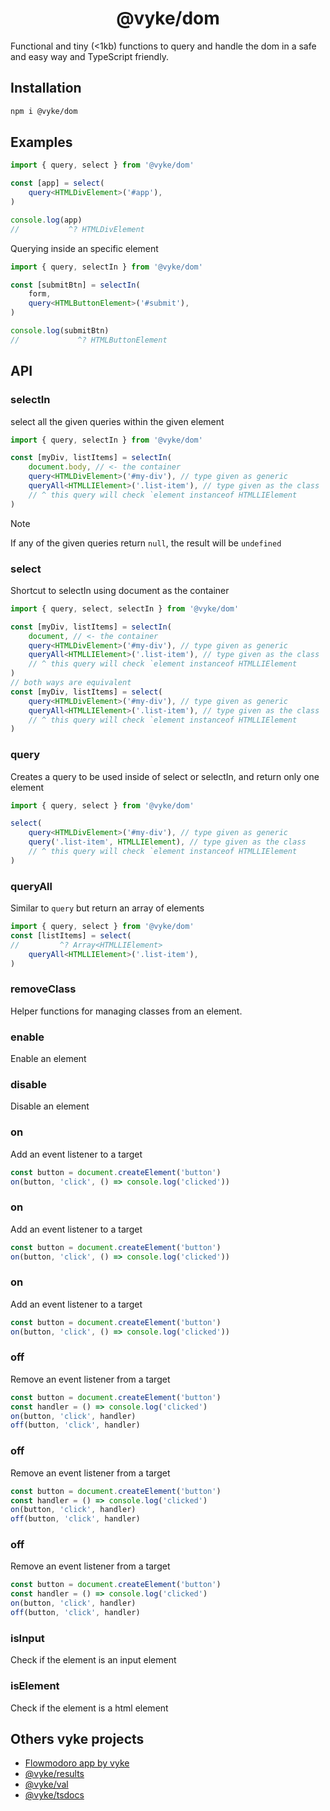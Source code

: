 <div align="center">
	<h1>
		@vyke/dom
	</h1>
</div>
Functional and tiny (<1kb) functions to query and handle the dom in a safe and easy way and TypeScript friendly.

## Installation
```sh
npm i @vyke/dom
```

## Examples
```ts
import { query, select } from '@vyke/dom'

const [app] = select(
	query<HTMLDivElement>('#app'),
)

console.log(app)
//           ^? HTMLDivElement
```

Querying inside an specific element
```ts
import { query, selectIn } from '@vyke/dom'

const [submitBtn] = selectIn(
	form,
	query<HTMLButtonElement>('#submit'),
)

console.log(submitBtn)
//             ^? HTMLButtonElement
```

## API
### selectIn
select all the given queries within the given element

```ts
import { query, selectIn } from '@vyke/dom'

const [myDiv, listItems] = selectIn(
	document.body, // <- the container
	query<HTMLDivElement>('#my-div'), // type given as generic
	queryAll<HTMLLIElement>('.list-item'), // type given as the class
	// ^ this query will check `element instanceof HTMLLIElement
)
```
> [!NOTE]
> If any of the given queries return `null`, the result will be `undefined`

### select
Shortcut to selectIn using document as the container

```ts
import { query, select, selectIn } from '@vyke/dom'

const [myDiv, listItems] = selectIn(
	document, // <- the container
	query<HTMLDivElement>('#my-div'), // type given as generic
	queryAll<HTMLLIElement>('.list-item'), // type given as the class
	// ^ this query will check `element instanceof HTMLLIElement
)
// both ways are equivalent
const [myDiv, listItems] = select(
	query<HTMLDivElement>('#my-div'), // type given as generic
	queryAll<HTMLLIElement>('.list-item'), // type given as the class
	// ^ this query will check `element instanceof HTMLLIElement
)
```

### query
Creates a query to be used inside of select or selectIn, and return only one element

```ts
import { query, select } from '@vyke/dom'

select(
	query<HTMLDivElement>('#my-div'), // type given as generic
	query('.list-item', HTMLLIElement), // type given as the class
	// ^ this query will check `element instanceof HTMLLIElement
)
```

### queryAll
Similar to `query` but return an array of elements

```ts
import { query, select } from '@vyke/dom'
const [listItems] = select(
//         ^? Array<HTMLLIElement>
	queryAll<HTMLLIElement>('.list-item'),
)
```

### removeClass
Helper functions for managing classes from an element.

### enable
Enable an element

### disable
Disable an element

### on
Add an event listener to a target

```ts
const button = document.createElement('button')
on(button, 'click', () => console.log('clicked'))
```

### on
Add an event listener to a target

```ts
const button = document.createElement('button')
on(button, 'click', () => console.log('clicked'))
```

### on
Add an event listener to a target

```ts
const button = document.createElement('button')
on(button, 'click', () => console.log('clicked'))
```

### off
Remove an event listener from a target

```ts
const button = document.createElement('button')
const handler = () => console.log('clicked')
on(button, 'click', handler)
off(button, 'click', handler)
```

### off
Remove an event listener from a target

```ts
const button = document.createElement('button')
const handler = () => console.log('clicked')
on(button, 'click', handler)
off(button, 'click', handler)
```

### off
Remove an event listener from a target

```ts
const button = document.createElement('button')
const handler = () => console.log('clicked')
on(button, 'click', handler)
off(button, 'click', handler)
```

### isInput
Check if the element is an input element

### isElement
Check if the element is a html element

## Others vyke projects
- [Flowmodoro app by vyke](https://github.com/albizures/vyke-flowmodoro)
- [@vyke/results](https://github.com/albizures/vyke-results)
- [@vyke/val](https://github.com/albizures/vyke-val)
- [@vyke/tsdocs](https://github.com/albizures/vyke-tsdocs)
